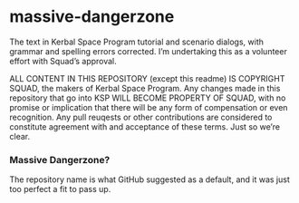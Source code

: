 massive-dangerzone
==================

The text in Kerbal Space Program tutorial and scenario dialogs, with grammar and spelling errors corrected.  I’m undertaking this as a volunteer effort with Squad’s approval.

ALL CONTENT IN THIS REPOSITORY (except this readme) IS COPYRIGHT SQUAD, the makers of Kerbal Space Program.  Any changes made in this repository that go into KSP WILL BECOME PROPERTY OF SQUAD, with no promise or implication that there will be any form of compensation or even recognition.  Any pull reuqests or other contributions are considered to constitute agreement with and acceptance of these terms.  Just so we’re clear.

### Massive Dangerzone?

The repository name is what GitHub suggested as a default, and it was just too perfect a fit to pass up.
